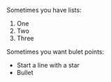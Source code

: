 Sometimes you have lists:

1. One
2. Two
3. Three

Sometimes you want bulet points: 

* Start a line with a star
* Bullet 